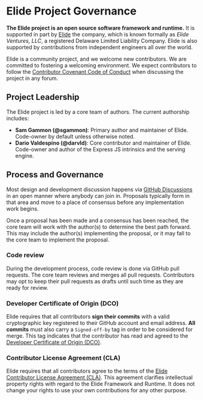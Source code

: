 # Elide Project Governance

**The Elide project is an open source software framework and runtime.** It is supported in part by [Elide][1] the
company, which is known formally as _Elide Ventures, LLC_, a registered Delaware Limited Liability Company. Elide is
also supported by contributions from independent engineers all over the world.

Elide is a community project, and we welcome new contributors. We are committed to fostering a welcoming environment.
We expect contributors to follow the [Contributor Covenant Code of Conduct][2] when discussing the project in any forum.

## Project Leadership

The Elide project is led by a core team of authors. The current authorship includes:

- **Sam Gammon (@sgammon)**: Primary author and maintainer of Elide. Code-owner by default unless otherwise noted.
- **Dario Valdespino (@darvld)**: Core contributor and maintainer of Elide. Code-owner and author of the Express JS
  intrinsics and the serving engine.

## Process and Governance

Most design and development discussion happens via [GitHub Discussions][3] in an open manner where anybody can join in.
Proposals typically form in that area and move to a place of consensus before any implementation work begins.

Once a proposal has been made and a consensus has been reached, the core team will work with the author(s) to determine
the best path forward. This may include the author(s) implementing the proposal, or it may fall to the core team to
implement the proposal.

### Code review

During the development process, code review is done via GitHub pull requests. The core team reviews and merges all pull
requests. Contributors may opt to keep their pull requests as drafts until such time as they are ready for review.

### Developer Certificate of Origin (DCO)

Elide requires that all contributors **sign their commits** with a valid cryptographic key registered to their GitHub
account and email address. **All commits** must also carry a `Signed-off-by` tag in order to be considered for merge.
This tag indicates that the contributor has read and agreed to the [Developer Certificate of Origin (DCO)][4].

### Contributor License Agreement (CLA)

Elide requires that all contributors agree to the terms of the [Elide Contributor License Agreement (CLA)][5]. This
agreement clarifies intellectual property rights with regard to the Elide Framework and Runtime. It does not change your
rights to use your own contributions for any other purpose.

[1]: https://elide.dev
[2]: ./CODE_OF_CONDUCT.md
[3]: https://github.com/orgs/elide-dev/discussions
[4]: ./DCO.md
[5]: ./CLA.md
